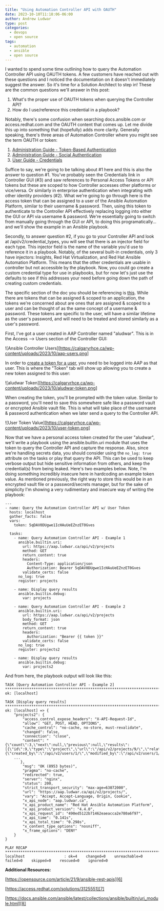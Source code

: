 ```yaml
---
title: "Using Automation Controller API with OAUTH"
date: 2023-10-10T11:18:06-06:00
author: Andrew Ludwar
type: post
categories:
  - devops
  - open source
tags:
  - automation
  - ansible
  - open source
---
```

I wanted to spend some time outlining how to query the Automation Controller API using OAUTH tokens. A few customers have reached out with these questions and I noticed the documentation on it doesn't immediately suggest the answer. So it's time for a Solution Architect to step in! These are the common questions we'll answer in this post:

1. What's the proper use of OAUTH tokens when querying the Controller API?
2. How do I use/reference this credential in a playbook?

Notably, there's some confusion when searching docs.ansible.com or access.redhat.com and the OAUTH content that comes up. Let me divide this up into something that (hopefully) adds more clarity. Generally speaking, there's three areas of Automation Controller where you might see the term OAUTH or token:

1. [Administration Guide - Token-Based Authentication][1]
2. [Administration Guide - Social Authentication][2]
3. [User Guide - Credentials][3]

Suffice to say, we're going to be talking about #1 here and this is also the answer to question #1. You've probably seen the Credentials link in Controller GUI (#3) and saw references to Personal Access Tokens or API tokens but these are scoped to how Controller accesses other platforms or vice/versa. Or similarly in enterprise authentication when integrating with other identity providers (#2). What we're going to go through here is the access token that can be assigned to a user of the Ansible Automation Platform, similar to their username & password. Then, using this token to authenticate to the Controller API effectively replacing logging into either the GUI or API via username & password. We're essentially going to switch from manually going through the GUI or API, to doing this programatically... and we'll show the example in an Ansible playbook.

Secondly, to answer question #2, if you go to your Controller API and look at /api/v2/credential_types, you will see that there is an injector field for each type. This injector field is the name of the variable you'd use to reference it in a playbook. Notably, of the several built-in credentials, only 3 have injectors: Insights, Red Hat Virtualization, and Red Hat Ansible Automation Platform. This means that the other credentials are usable in controller but not accessible by the playbook. Now, you could go create a custom credential type for use in playbooks, but for now let's just use the defaults to see if this addresses your need before going down the path of creating custom credentials.


The specific section of the doc you should be referencing is [this][4]. While there are tokens that can be assigned & scoped to an application, the tokens we're concerned about are ones that are assigned & scoped to a user and can be thought of as the same concept of a username & password. These tokens are specific to the user, will have a similar lifetime as the user's password, and will need to be treated and stored similarly as a user's password.

First, I've got a user created in AAP Controller named "aludwar". This is in the Access --> Users section of the Controller GUI:

![Ansible Controller Users][https://calgaryrhce.ca/wp-content/uploads/2023/10/aap-users.png]

In order to [create a token for a user][5], you need to be logged into AAP as that user. This is where the "Token" tab will show up allowing you to create a new token assigned to this user:

![aludwar Token][https://calgaryrhce.ca/wp-content/uploads/2023/10/aludwar-token.png]

When creating the token, you'll be prompted with the token value. Similar to a password, you'll need to save this somewhere safe like a password vault or encrypted Ansible vault file. This is what will take place of the username & password authentication when we later send a query to the Controller API.

![User Token Value][https://calgaryrhce.ca/wp-content/uploads/2023/10/user-token.png]

Now that we have a personal access token created for the user "aludwar", we'll write a playbook using the ansible.builtin.uri module that uses the token to query the Controller API and capture the response. Also, since we're handling secrets data, you should consider using the `no_log: true` attribute on the tasks or play that query the API. This can be used to keep verbose output but hide sensitive information from others, and keep the credential(s) from being leaked. Here's two examples below. Note, I'm doing something incredibly insecure here in hardcoding an example token value. As mentioned previously, the right way to store this would be in an encrypted vault file or a password/secrets manager, but for the sake of simplicity I'm showing a very rudimentary and insecure way of writing the playbook:

    ---
	- name: Query the Automation Controller API w/ User Token
	  hosts: localhost
	  gather_facts: false
	  vars:
	    token: 5qDAV0DUgwe1IcHAuUeEZnzET0Gves
	
	  tasks:
	    - name: Query Automation Controller API - Example 1
	      ansible.builtin.uri:
	        url: https://aap.ludwar.ca/api/v2/projects
	        method: GET
	        return_content: true
	        headers:
	          Content-Type: application/json
	          Authorization: Bearer 5qDAV0DUgwe1IcHAuUeEZnzET0Gves
	        validate_certs: false
	      no_log: true
	      register: projects
	
	    - name: Display query results
	      ansible.builtin.debug:
	        var: projects
	
	    - name: Query Automation Controller API - Example 2
	      ansible.builtin.uri:
	        url: https://aap.ludwar.ca/api/v2/projects
	        body_format: json
	        method: GET
	        return_content: true
	        headers:
	          Authorization: "Bearer {{ token }}"
	        validate_certs: false
	      no_log: true
	      register: projects2
	
	    - name: Display query results
	      ansible.builtin.debug:
	        var: projects2

And from here, the playbook output will look like this:

    TASK [Query Automation Controller API - Example 2] ***************************************************************************************************************************************************************************************************************************************************************************
	ok: [localhost]
	
	TASK [Display query results] *************************************************************************************************************************************************************************************************************************************************************************************************
	ok: [localhost] => {
	    "projects2": {
	        "access_control_expose_headers": "X-API-Request-Id",
	        "allow": "GET, POST, HEAD, OPTIONS",
	        "cache_control": "no-cache, no-store, must-revalidate",
	        "changed": false,
	        "connection": "close",
	        "content": "{\"count\":3,\"next\":null,\"previous\":null,\"results\":[{\"id\":9,\"type\":\"project\",\"url\":\"/api/v2/projects/9/\",\"related\":{\"created_by\":\"/api/v2/users/1/\",\"modified_by\":\"/api/v2/users/1/\",\"credential\":\"/api/v2/credentials/9/\",\"last_job\":\"/api/v2/project_updates/248/\",\"teams\":\"/api/v2/projects/9/teams/\",\"playbooks\":\"/api/v2/projects/9/playbooks/\",\"inventory_files\":\"/api/v2/projects/9/inventories/\",\"update\":\"/api/v2/projects/9/update/\",\"project_updates\":\"/api/v2/projects/9/project_updates/\",\"scm_inventory_sources\":\"/api/v2/projects/9/scm_inventory_sources/\",\"schedules\":\"/api/v2/projects/9/schedules
	    ...
	       },
	        "msg": "OK (8953 bytes)",
	        "pragma": "no-cache",
	        "redirected": true,
	        "server": "nginx",
	        "status": 200,
	        "strict_transport_security": "max-age=63072000",
	        "url": "https://aap.ludwar.ca/api/v2/projects/",
	        "vary": "Accept, Accept-Language, Origin, Cookie",
	        "x_api_node": "aap.ludwar.ca",
	        "x_api_product_name": "Red Hat Ansible Automation Platform",
	        "x_api_product_version": "4.4.0",
	        "x_api_request_id": "490ed5122b71462eaeacca2e780a6f97",
	        "x_api_time": "0.141s",
	        "x_api_total_time": "0.298s",
	        "x_content_type_options": "nosniff",
	        "x_frame_options": "DENY"
	    }
	}
	
	PLAY RECAP *******************************************************************************************************************************************************************************************************************************************************************************************************************
	localhost                  : ok=4    changed=0    unreachable=0    failed=0    skipped=0    rescued=0    ignored=0   



**Additional Resources:**

[https://opensource.com/article/21/9/ansible-rest-apis][6]

[https://access.redhat.com/solutions/3125551][7]

[https://docs.ansible.com/ansible/latest/collections/ansible/builtin/uri_module.html][8]




[1]: https://docs.ansible.com/automation-controller/latest/html/administration/oauth2_token_auth.html
[2]: https://docs.ansible.com/automation-controller/latest/html/administration/social_auth.html#google-oauth2-settings
[3]: https://docs.ansible.com/automation-controller/4.0.0/html/userguide/credentials.html
[4]: https://docs.ansible.com/automation-controller/latest/html/administration/oauth2_token_auth.html#using-oauth-2-token-system-for-personal-access-tokens-pat
[5]: https://docs.ansible.com/automation-controller/4.4/html/userguide/applications_auth.html#ug-tokens-auth-create

[6]: https://opensource.com/article/21/9/ansible-rest-apis
[7]: https://access.redhat.com/solutions/3125551
[8]: https://docs.ansible.com/ansible/latest/collections/ansible/builtin/uri_module.html
